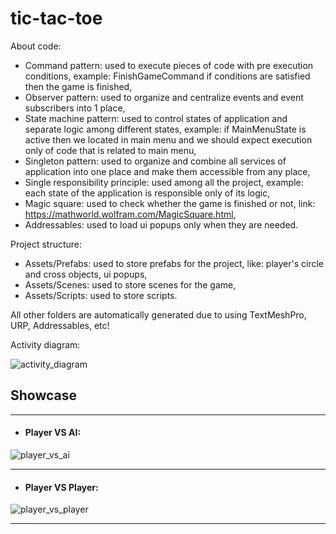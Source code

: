 # tic-tac-toe
About code:
- Command pattern: used to execute pieces of code with pre execution conditions, example: FinishGameCommand if conditions are satisfied then the game is finished,
- Observer pattern: used to organize and centralize events and event subscribers into 1 place,
- State machine pattern: used to control states of application and separate logic among different states, example: if MainMenuState is active then we located
  in main menu and we should expect execution only of code that is related to main menu,
- Singleton pattern: used to organize and combine all services of application into one place and make them accessible from any place,
- Single responsibility principle: used among all the project, example: each state of the application is responsible only of its logic,
- Magic square: used to check whether the game is finished or not, link: https://mathworld.wolfram.com/MagicSquare.html,
- Addressables: used to load ui popups only when they are needed.

Project structure:
- Assets/Prefabs: used to store prefabs for the project, like: player's circle and cross objects, ui popups,
- Assets/Scenes: used to store scenes for the game,
- Assets/Scripts: used to store scripts.

All other folders are automatically generated due to using TextMeshPro, URP, Addressables, etc!

Activity diagram:

![activity_diagram](https://github.com/cc-setwo/tic-tac-toe/assets/20683443/044b00e3-7dfa-43ee-8eee-b238bcad420f)

## Showcase

____
- #### Player VS AI:
 ![player_vs_ai](https://github.com/cc-setwo/tic-tac-toe/assets/20683443/8de1c4da-a2f8-4aae-99cf-50aa4488e930)
____

- #### Player VS Player:
 ![player_vs_player](https://github.com/cc-setwo/tic-tac-toe/assets/20683443/62b5a34e-d353-4e22-a34e-33dd42e4cc4b)
____


